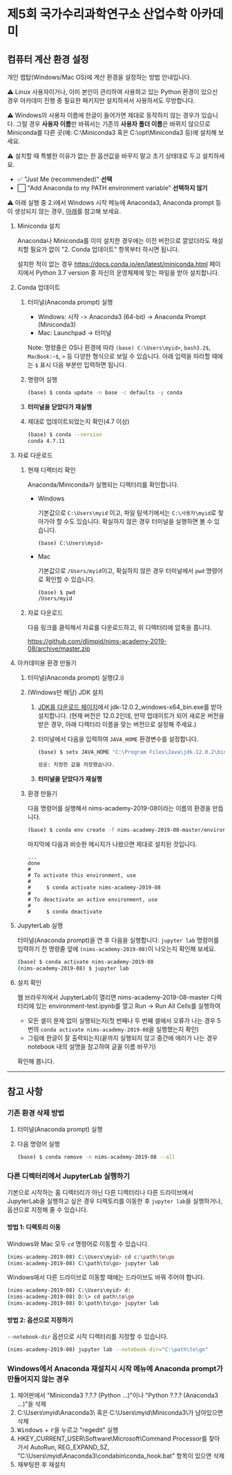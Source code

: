 # 제5회 국가수리과학연구소 산업수학 아카데미

## 컴퓨터 계산 환경 설정

개인 랩탑(Windows/Mac OS)에 계산 환경을 설정하는 방법 안내입니다.

:warning: Linux 사용자이거나, 이미 본인이 관리하여 사용하고 있는 Python 환경이 있으신 경우 아카데미 진행 중 필요한 패키지만 설치하셔서 사용하셔도 무방합니다.

:warning: Windows의 사용자 이름에 한글이 들어가면 제대로 동작하지 않는 경우가 있습니다.
그럴 경우 **사용자 이름**만 바꿔서는 기존의 **사용자 폴더 이름**은 바뀌지 않으므로 Miniconda를 다른 곳(예: C:\\Miniconda3 혹은 C:\\opt\\Miniconda3 등)에 설치해 보세요.

:warning: 설치할 때 특별한 이유가 없는 한 옵션값을 바꾸지 말고 초기 상태대로 두고 설치하세요.

- :white_check_mark: "Just Me (recommended)" **선택**
- :white_large_square: "Add Anaconda to my PATH environment variable" **선택하지 않기**

:warning: 아래 실행 중 2.i에서 Windows 시작 메뉴에 Anaconda3, Anaconda prompt 등이 생성되지 않는 경우, [아래](#windows에서-anaconda-재설치시-시작-메뉴에-anaconda-prompt가-만들어지지-않는-경우)를 참고해 보세요.

1. Miniconda 설치

    Anaconda나 Miniconda를 이미 설치한 경우에는 이전 버전으로 깔았더라도 재설치할 필요가 없이 "2. Conda 업데이트" 항목부터 하시면 됩니다.

    설치한 적이 없는 경우 <https://docs.conda.io/en/latest/miniconda.html> 페이지에서 Python 3.7 version 중 자신의 운영체제에 맞는 파일을 받아 설치합니다.

2. Conda 업데이트

    1. 터미널(Anaconda prompt) 실행

        - Windows: 시작 -> Anaconda3 (64-bit) -> Anaconda Prompt (Miniconda3)
        - Mac: Launchpad -> 터미널

        Note: 명령줄은 OS나 환경에 따라 `(base) C:\Users\myid>`, `bash3.2$`, `MacBook:~$`, `>` 등 다양한 형식으로 보일 수 있습니다. 아래 입력을 따라할 때에는 `$` 표시 다음 부분만 입력하면 됩니다.

    2. 명령어 실행

        ```sh
        (base) $ conda update -n base -c defaults -y conda
        ```

    3. **터미널을 닫았다가 재실행**

    4. 제대로 업데이트되었는지 확인(4.7 이상)

        ```sh
        (base) $ conda --version
        conda 4.7.11
        ```

3. 자료 다운로드

    1. 현재 디렉터리 확인

        Anaconda/Miniconda가 실행되는 디렉터리를 확인합니다.

        - Windows

            기본값으로 `C:\Users\myid` 이고, 파일 탐색기에서는 `C:\사용자\myid`로 찾아가야 할 수도 있습니다. 확실하지 않은 경우 터미널을 실행하면 볼 수 있습니다.

            ```sh
            (base) C:\Users\myid>
            ```

        - Mac

            기본값으로 `/Users/myid`이고, 확실하지 않은 경우 터미널에서 `pwd` 명령어로 확인할 수 있습니다.

            ```sh
            (base) $ pwd
            /Users/myid
            ```

    2. 자료 다운로드

        다음 링크를 클릭해서 자료를 다운로드하고, 위 디렉터리에 압축을 풉니다.

        <https://github.com/dlimpid/nims-academy-2019-08/archive/master.zip>

4. 아카데미용 환경 만들기

    1. 터미널(Anaconda prompt) 실행(2.i)

    2. (Windows만 해당) JDK 설치

        1. [JDK를 다운로드 페이지](https://www.oracle.com/technetwork/java/javase/downloads/jdk12-downloads-5295953.html)에서 jdk-12.0.2_windows-x64_bin.exe를 받아 설치합니다.
        (현재 버전은 12.0.2인데, 만약 업데이트가 되어 새로운 버전을 받은 경우, 아래 디렉터리 이름을 맞는 버전으로 설정해 주세요.)

        2. 터미널에서 다음을 입력하여 `JAVA_HOME` 환경변수를 설정합니다.

            ```sh
            (base) $ setx JAVA_HOME "C:\Program Files\Java\jdk-12.0.2\bin\server"

            성공: 지정한 값을 저장했습니다.
            ```

        3. **터미널을 닫았다가 재실행**

    3. 환경 만들기

        다음 명령어를 실행해서 nims-academy-2019-08이라는 이름의 환경을 만듭니다.

        ```sh
        (base) $ conda env create -f nims-academy-2019-08-master/environment.yml
        ```

        마지막에 다음과 비슷한 메시지가 나왔으면 제대로 설치된 것입니다.

        ```plain
        ...
        done
        #
        # To activate this environment, use
        #
        #     $ conda activate nims-academy-2019-08
        #
        # To deactivate an active environment, use
        #
        #     $ conda deactivate
        ```

5. JupyterLab 실행

    터미널(Anaconda prompt)을 연 후 다음을 실행합니다.
    `jupyter lab` 명령어를 입력하기 전 명령줄 앞에 `(nims-academy-2019-08)`이 나오는지 확인해 보세요.

    ```sh
    (base) $ conda activate nims-academy-2019-08
    (nims-academy-2019-08) $ jupyter lab
    ```

6. 설치 확인

    웹 브라우저에서 JupyterLab이 열리면 nims-academy-2019-08-master 디렉터리에 있는 environment-test.ipynb를 열고 Run -> Run All Cells를 실행하여

    - 모든 셀이 문제 없이 실행되는지(첫 번째나 두 번째 셀에서 오류가 나는 경우 5번의 `conda activate nims-academy-2019-08`을 실행했는지 확인)
    - 그림에 한글이 잘 출력되는지(끝까지 실행되지 않고 중간에 에러가 나는 경우 notebook 내의 설명을 참고하여 글꼴 이름 바꾸기)

    확인해 봅니다.

---

## 참고 사항

### 기존 환경 삭제 방법

1. 터미널(Anaconda prompt) 실행

2. 다음 명령어 실행

    ```sh
    (base) $ conda remove -n nims-academy-2019-08 --all
    ```

### 다른 디렉터리에서 JupyterLab 실행하기

기본으로 시작하는 홈 디렉터리가 아닌 다른 디렉터리나 다른 드라이브에서 JupyterLab을 실행하고 싶은 경우 디렉토리를 이동한 후 `jupyter lab`을 실행하거나, 옵션으로 지정해 줄 수 있습니다.

#### 방법 1: 디렉토리 이동

Windows와 Mac 모두 `cd` 명령어로 이동할 수 있습니다.

```sh
(nims-academy-2019-08) C:\Users\myid> cd c:\path\to\go
(nims-academy-2019-08) C:\path\to\go> jupyter lab
```

Windows에서 다른 드라이브로 이동할 때에는 드라이브도 바꿔 주어야 합니다.

```sh
(nims-academy-2019-08) C:\Users\myid> d:
(nims-academy-2019-08) D:\> cd path\to\go
(nims-academy-2019-08) D:\path\to\go> jupyter lab
```

#### 방법 2: 옵션으로 지정하기

`--notebook-dir` 옵션으로 시작 디렉터리를 지정할 수 있습니다.

```sh
(nims-academy-2019-08) jupyter lab --notebook-dir="C:\path\to\go"
```

### Windows에서 Anaconda 재설치시 시작 메뉴에 Anaconda prompt가 만들어지지 않는 경우

1. 제어판에서 "Miniconda3 ?.?.? (Python ...)"이나 "Python ?.?.? (Anaconda3 ...)"을 삭제
2. C:\\Users\\myid\\Anaconda3\\ 혹은 C:\\Users\\myid\\Miniconda3\\가 남아있으면 삭제
3. <kbd>Windows</kbd> + <kbd>r</kbd>을 누르고 "regedit" 실행
4. HKEY_CURRENT_USER\\Software\\Microsoft\\Command Processor를 찾아가서 AutoRun, REG_EXPAND_SZ, "C:\\Users\\myid\\Anaconda3\\condabin\\conda_hook.bat" 항목이 있으면 삭제
5. 재부팅한 후 재설치
